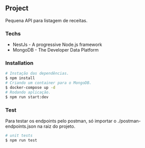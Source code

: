 
## Project
Pequena API para listagem de receitas.

### Techs
- NestJs - A progressive Node.js framework
- MongoDB - The Developer Data Platform

### Installation

```bash
# Instação das dependências.
$ npm install
# Criando um container para o MongoDB.
$ docker-compose up -d
# Rodando aplicação.
$ npm run start:dev
```

### Test
Para testar os endpoints pelo postman, só importar o ./postman-endpoints.json na raiz do projeto.

```bash
# unit tests
$ npm run test
```
